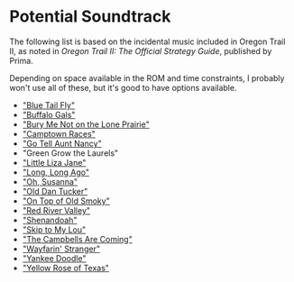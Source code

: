 # Potential Soundtrack

The following list is based on the incidental music included in Oregon Trail II, as
noted in *Oregon Trail II: The Official Strategy Guide*, published by Prima.

Depending on space available in the ROM and time constraints, I probably won't use all
of these, but it's good to have options available.

* ["Blue Tail Fly"](https://en.wikipedia.org/wiki/Jimmy_Crack_Corn)
* ["Buffalo Gals"](https://en.wikipedia.org/wiki/Buffalo_Gals)
* ["Bury Me Not on the Lone Prairie"](https://en.wikipedia.org/wiki/Bury_Me_Not_on_the_Lone_Prairie)
* ["Camptown Races"](https://en.wikipedia.org/wiki/Camptown_Races)
* ["Go Tell Aunt Nancy"](https://www.loc.gov/item/lomaxbib000656/)
* "Green Grow the Laurels"
* ["Little Liza Jane"](https://en.wikipedia.org/wiki/Li%27l_Liza_Jane)
* ["Long, Long Ago"](https://en.wikipedia.org/wiki/Long,_Long_Ago)
* ["Oh, Susanna"](https://en.wikipedia.org/wiki/Oh!_Susanna)
* ["Old Dan Tucker"](https://en.wikipedia.org/wiki/Old_Dan_Tucker)
* ["On Top of Old Smoky"](https://en.wikipedia.org/wiki/On_Top_of_Old_Smoky)
* ["Red River Valley"](https://en.wikipedia.org/wiki/Red_River_Valley_(song))
* ["Shenandoah"](https://en.wikipedia.org/wiki/Oh_Shenandoah)
* ["Skip to My Lou"](https://en.wikipedia.org/wiki/Skip_to_My_Lou)
* ["The Campbells Are Coming"](https://en.wikipedia.org/wiki/The_Campbells_Are_Coming)
* ["Wayfarin' Stranger"](https://en.wikipedia.org/wiki/The_Wayfaring_Stranger_(song))
* ["Yankee Doodle"](https://en.wikipedia.org/wiki/Yankee_Doodle)
* ["Yellow Rose of Texas"](https://en.wikipedia.org/wiki/The_Yellow_Rose_of_Texas_(song))
